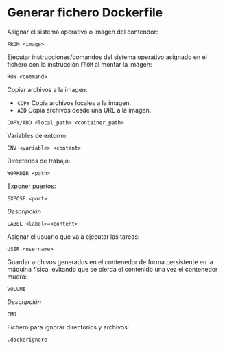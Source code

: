 # Generar fichero Dockerfile

Asignar el sistema operativo o imagen del contendor:
```
FROM <image>
```

Ejecutar instrucciones/comandos del sistema operativo asignado en el fichero con la instrucción `FROM` al montar la imágen:
```
RUN <command>
```

Copiar archivos a la imagen:
- `COPY` Copia archivos locales a la imagen.
- `ADD` Copia archivos desde una URL a la imagen.
```
COPY/ADD <local_path>:<container_path>
```

Variables de entorno:
```
ENV <variable> <content>
```

Directorios de trabajo:
```
WORKDIR <path>
```

Exponer puertos:
```
EXPOSE <port>
```

*Descripción*
```
LABEL <label>=<content>
```

Asignar el usuario que va a ejecutar las tareas:
```
USER <username>
```

Guardar archivos generados en el contenedor de forma persistente en la máquina física, evitando que se pierda el contenido una vez el contenedor muera:
```
VOLUME
```

*Descripción*
```
CMD
```

Fichero para ignorar directorios y archivos:
```
.dockerignore
```